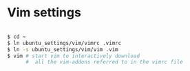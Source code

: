 Vim settings
=============

```bash

$ cd ~
$ ln ubuntu_settings/vim/vimrc .vimrc
$ ln -s ubuntu_settings/vim/vim .vim
$ vim # start vim to interactively download 
      #  all the vim-addons referred to in the vimrc file
      
```


